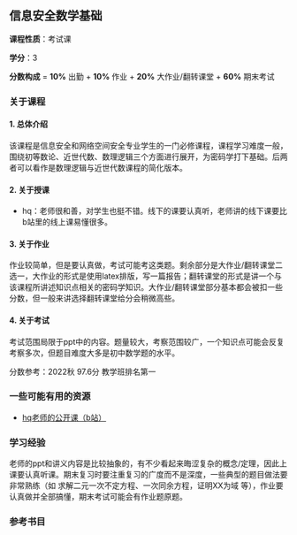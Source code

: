 ## 信息安全数学基础

**课程性质**：考试课

**学分**：3

**分数构成** = **10%** 出勤 + **10%** 作业 + **20%** 大作业/翻转课堂 + **60%** 期末考试

### 关于课程

#### 1. 总体介绍

该课程是信息安全和网络空间安全专业学生的一门必修课程，课程学习难度一般，围绕初等数论、近世代数、数理逻辑三个方面进行展开，为密码学打下基础。后两者可以看作是数理逻辑与近世代数课程的简化版本。

#### 2. 关于授课

- hq：老师很和善，对学生也挺不错。线下的课要认真听，老师讲的线下课要比b站里的线上课易懂很多。

#### 3. 关于作业

作业较简单，但是要认真做，考试可能考这类题。剩余部分是大作业/翻转课堂二选一，大作业的形式是使用latex排版，写一篇报告；翻转课堂的形式是讲一个与该课程所讲述知识点相关的密码学知识。大作业/翻转课堂部分基本都会被扣一些分数，但一般来讲选择翻转课堂给分会稍微高些。

#### 4. 关于考试

考试范围局限于ppt中的内容。题量较大，考察范围较广，一个知识点可能会反复考察多次，但题目难度大多是初中数学题的水平。

分数参考：2022秋 97.6分 教学班排名第一

### 一些可能有用的资源

- [hq老师的公开课（b站）](https://www.bilibili.com/video/BV1zt411S7r8/?vd_source=3e4e9fc8cacb3c9049e331d2f5884adf)

### 学习经验

老师的ppt和讲义内容是比较抽象的，有不少看起来晦涩复杂的概念/定理，因此上课要认真听课。期末复习时要注重复习的广度而不是深度，一些典型的题目做法要非常熟练（如 求解二元一次不定方程、一次同余方程，证明XX为域 等），作业要认真做并全部搞懂，期末考试可能会有作业题原题。

### 参考书目

